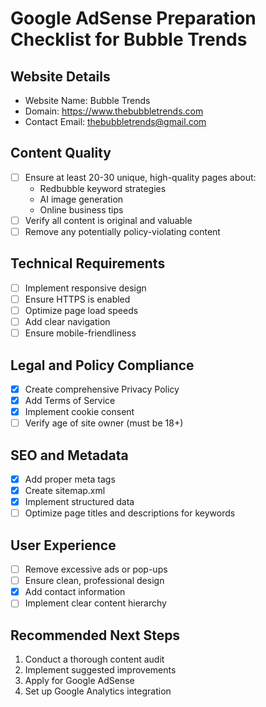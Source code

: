 # Google AdSense Preparation Checklist for Bubble Trends

## Website Details
- Website Name: Bubble Trends
- Domain: https://www.thebubbletrends.com
- Contact Email: thebubbletrends@gmail.com

## Content Quality
- [ ] Ensure at least 20-30 unique, high-quality pages about:
  - Redbubble keyword strategies
  - AI image generation
  - Online business tips
- [ ] Verify all content is original and valuable
- [ ] Remove any potentially policy-violating content

## Technical Requirements
- [ ] Implement responsive design
- [ ] Ensure HTTPS is enabled
- [ ] Optimize page load speeds
- [ ] Add clear navigation
- [ ] Ensure mobile-friendliness

## Legal and Policy Compliance
- [x] Create comprehensive Privacy Policy
- [x] Add Terms of Service
- [x] Implement cookie consent
- [ ] Verify age of site owner (must be 18+)

## SEO and Metadata
- [x] Add proper meta tags
- [x] Create sitemap.xml
- [x] Implement structured data
- [ ] Optimize page titles and descriptions for keywords

## User Experience
- [ ] Remove excessive ads or pop-ups
- [ ] Ensure clean, professional design
- [x] Add contact information
- [ ] Implement clear content hierarchy

## Recommended Next Steps
1. Conduct a thorough content audit
2. Implement suggested improvements
3. Apply for Google AdSense
4. Set up Google Analytics integration
